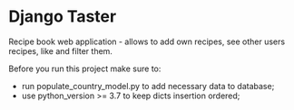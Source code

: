 
# Django Taster

Recipe book web application - allows to add own recipes, see other users recipes, like and filter them.

Before you run this project make sure to:
- run populate_country_model.py to add necessary data to database;
- use python_version >= 3.7 to keep dicts insertion ordered;
